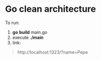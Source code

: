 # Go clean architecture

To run:

1. **go** **build** main.go
2. execute **./main**
3. link: 
> http://localhost:1323/?name=Pepe